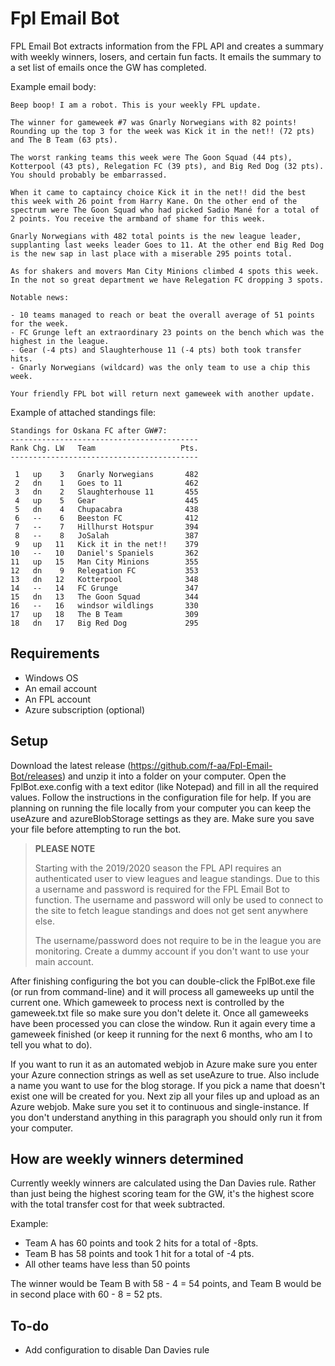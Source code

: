 # Fpl Email Bot

FPL Email Bot extracts information from the FPL API and creates a summary with weekly winners, losers, and certain fun facts. It emails the summary to a set list of emails once the GW has completed.

Example email body:

```
Beep boop! I am a robot. This is your weekly FPL update.

The winner for gameweek #7 was Gnarly Norwegians with 82 points! Rounding up the top 3 for the week was Kick it in the net!! (72 pts) and The B Team (63 pts).

The worst ranking teams this week were The Goon Squad (44 pts), Kotterpool (43 pts), Relegation FC (39 pts), and Big Red Dog (32 pts). You should probably be embarrassed. 

When it came to captaincy choice Kick it in the net!! did the best this week with 26 point from Harry Kane. On the other end of the spectrum were The Goon Squad who had picked Sadio Mané for a total of 2 points. You receive the armband of shame for this week. 

Gnarly Norwegians with 482 total points is the new league leader, supplanting last weeks leader Goes to 11. At the other end Big Red Dog is the new sap in last place with a miserable 295 points total.

As for shakers and movers Man City Minions climbed 4 spots this week. In the not so great department we have Relegation FC dropping 3 spots.

Notable news:

- 10 teams managed to reach or beat the overall average of 51 points for the week. 
- FC Grunge left an extraordinary 23 points on the bench which was the highest in the league.
- Gear (-4 pts) and Slaughterhouse 11 (-4 pts) both took transfer hits.
- Gnarly Norwegians (wildcard) was the only team to use a chip this week.

Your friendly FPL bot will return next gameweek with another update.

```

Example of attached standings file:

```
Standings for Oskana FC after GW#7:
------------------------------------------
Rank Chg. LW   Team                   Pts.
------------------------------------------

 1   up    3   Gnarly Norwegians       482
 2   dn    1   Goes to 11              462
 3   dn    2   Slaughterhouse 11       455
 4   up    5   Gear                    445
 5   dn    4   Chupacabra              438
 6   --    6   Beeston FC              412
 7   --    7   Hillhurst Hotspur       394
 8   --    8   JoSalah                 387
 9   up   11   Kick it in the net!!    379
10   --   10   Daniel's Spaniels       362
11   up   15   Man City Minions        355
12   dn    9   Relegation FC           353
13   dn   12   Kotterpool              348
14   --   14   FC Grunge               347
15   dn   13   The Goon Squad          344
16   --   16   windsor wildlings       330
17   up   18   The B Team              309
18   dn   17   Big Red Dog             295
```

## Requirements

- Windows OS
- An email account
- An FPL account
- Azure subscription (optional)

## Setup

Download the latest release (https://github.com/f-aa/Fpl-Email-Bot/releases) and unzip it into a folder on your computer. Open the FplBot.exe.config with a text editor (like Notepad) and fill in all the required values. Follow the instructions in the configuration file for help. If you are planning on running the file locally from your computer you can keep the useAzure and azureBlobStorage settings as they are. Make sure you save your file before attempting to run the bot.

> **PLEASE NOTE**
> 
> Starting with the 2019/2020 season the FPL API requires an authenticated user to view leagues and league standings. Due to this a username and password is required for the FPL Email Bot to function. The username and password will only be used to connect to the site to fetch league standings and does not get sent anywhere else.
> 
> The username/password does not require to be in the league you are monitoring. Create a dummy account if you don't want to use your main account.

After finishing configuring the bot you can double-click the FplBot.exe file (or run from command-line) and it will process all gameweeks up until the current one. Which gameweek to process next is controlled by the gameweek.txt file so make sure you don't delete it. Once all gameweeks have been processed you can close the window. Run it again every time a gameweek finished (or keep it running for the next 6 months, who am I to tell you what to do).

If you want to run it as an automated webjob in Azure make sure you enter your Azure connection strings as well as set useAzure to true. Also include a name you want to use for the blog storage. If you pick a name that doesn't exist one will be created for you. Next zip all your files up and upload as an Azure webjob. Make sure you set it to continuous and single-instance. If you don't understand anything in this paragraph you should only run it from your computer.

## How are weekly winners determined

Currently weekly winners are calculated using the Dan Davies rule. Rather than just being the highest scoring team for the GW, it's the highest score with the total transfer cost for that week subtracted.

Example:

- Team A has 60 points and took 2 hits for a total of -8pts.
- Team B has 58 points and took 1 hit for a total of -4 pts.
- All other teams have less than 50 points

The winner would be Team B with 58 - 4 = 54 points, and Team B would be in second place with 60 - 8 = 52 pts.

## To-do

- Add configuration to disable Dan Davies rule
